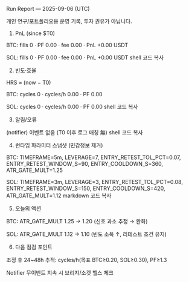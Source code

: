 Run Report — 2025-09-06 (UTC)

개인 연구/포트폴리오용 운영 기록, 투자 권유가 아닙니다.

1) PnL (since $T0)

BTC: fills 0 · PF 0.00 · fee 0.00 · PnL +0.00 USDT

SOL: fills 0 · PF 0.00 · fee 0.00 · PnL +0.00 USDT
shell 코드 복사

2) 빈도·효율

HRS ≈ (now − T0)

BTC: cycles 0 · cycles/h 0.00 · PF 0.00

SOL: cycles 0 · cycles/h 0.00 · PF 0.00
shell 코드 복사

3) 알림/오류

(notifier) 이벤트 없음 (T0 이후 로그 매칭 無)
shell 코드 복사

4) 런타임 파라미터 스냅샷 (민감정보 제거)

BTC: TIMEFRAME=5m, LEVERAGE=7, ENTRY_RETEST_TOL_PCT=0.07, ENTRY_RETEST_WINDOW_S=90, ENTRY_COOLDOWN_S=360, ATR_GATE_MULT=1.25

SOL: TIMEFRAME=3m, LEVERAGE=3, ENTRY_RETEST_TOL_PCT=0.08, ENTRY_RETEST_WINDOW_S=150, ENTRY_COOLDOWN_S=420, ATR_GATE_MULT=1.12
markdown 코드 복사

5) 오늘의 액션

BTC: ATR_GATE_MULT 1.25 → 1.20 (신호 과소 추정 → 완화)

SOL: ATR_GATE_MULT 1.12 → 1.10 (빈도 소폭 ↑, 리테스트 조건 유지)

6) 다음 점검 포인트

조정 후 24~48h 추적: cycles/h(목표 BTC≥0.20, SOL≥0.30), PF≥1.3

Notifier 무이벤트 지속 시 브리지/소켓 헬스 체크

